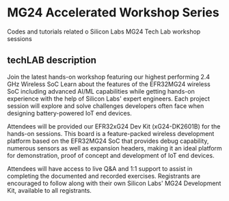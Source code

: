 # MG24 Accelerated Workshop Series
Codes and tutorials related o Silicon Labs MG24 Tech Lab workshop sessions 


## techLAB description 

Join the latest hands-on workshop featuring our highest performing 2.4 GHz Wireless SoC
Learn about the features of the EFR32MG24 wireless SoC including advanced AI/ML capabilities while getting hands-on experience with the help of Silicon Labs' expert engineers. Each project session will explore and solve challenges developers often face when designing battery-powered IoT end devices.

Attendees will be provided our EFR32xG24 Dev Kit (xG24-DK2601B) for the hands-on sessions.  This board is a feature-packed wireless development platform based on the EFR32MG24 SoC that provides debug capability, numerous sensors as well as expansion headers, making it an ideal platform for demonstration, proof of concept and development of IoT end devices. 

Attendees will have access to live Q&A and 1:1 support to assist in completing the documented and recorded exercises. Registrants are encouraged to follow along with their own Silicon Labs' MG24 Development Kit, available to all registrants. 
